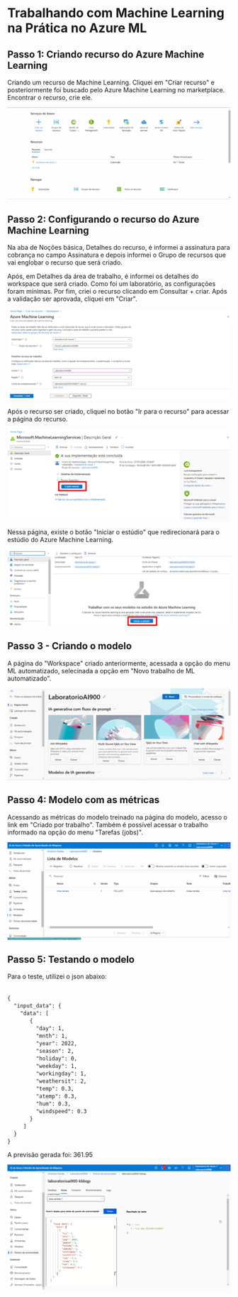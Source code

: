 # Trabalhando com Machine Learning na Prática no Azure ML

## Passo 1: Criando recurso do Azure Machine Learning

Criando um recurso de Machine Learning. Cliquei em "Criar recurso" e posteriormente foi buscado pelo Azure Machine Learning no marketplace. Encontrar o recurso, crie ele.

![Img](./imgs/img1.gif)

## Passo 2: Configurando o recurso do Azure Machine Learning

Na aba de Noções básica, Detalhes do recurso, é informei a assinatura para cobrança no campo Assinatura e depois informei o Grupo de recursos que vai englobar o recurso que será criado.

Após, em Detalhes da área de trabalho, é informei os detalhes do workspace que será criado. Como foi um laboratório, as configurações foram mínimas. Por fim, criei o recurso clicando em Consultar + criar. Após a validação ser aprovada, cliquei em "Criar".

![Img](./imgs/img2.png)

Após o recurso ser criado, cliquei no botão "Ir para o recurso" para acessar a página do recurso.

![Img](./imgs/img3.png)

Nessa página, existe o botão "Iniciar o estúdio" que redirecionará para o estúdio do Azure Machine Learning.

![Img](./imgs/img4.png)

## Passo 3 - Criando o modelo

A página do "Workspace" criado anteriormente, acessada a opção do menu ML automatizado, selecinada a opção em "Novo trabalho de ML automatizado".

![Img](./imgs/img5.gif)

## Passo 4: Modelo com as métricas

Acessando as métricas do modelo treinado na página do modelo, acesso o link em "Criado por trabalho". Também é possível acessar o trabalho informado na opção do menu "Tarefas (jobs)".

![Img](./imgs/img10.gif)

## Passo 5: Testando o modelo

Para o teste, utilizei o json abaixo:

<code>
{
  "input_data": {
    "data": [
       {
         "day": 1,
         "mnth": 1,   
         "year": 2022,
         "season": 2,
         "holiday": 0,
         "weekday": 1,
         "workingday": 1,
         "weathersit": 2, 
         "temp": 0.3, 
         "atemp": 0.3,
         "hum": 0.3,
         "windspeed": 0.3 
       }
     ]
  }
}
</code>

A previsão gerada foi: 361.95

![Img](./imgs/img11.png)
